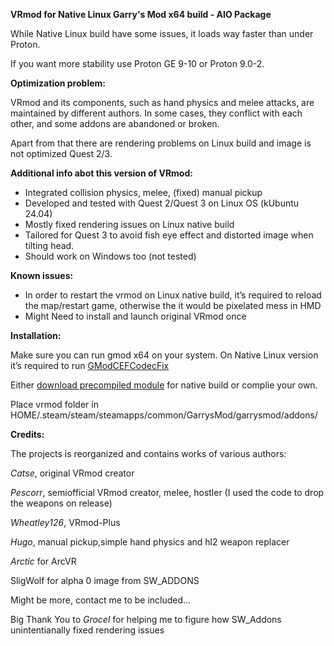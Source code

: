 **VRmod for Native Linux Garry's Mod x64 build - AIO Package**

While Native Linux build have some issues, it loads way faster than under Proton.

If you want more stability use Proton GE 9-10 or Proton 9.0-2.


**Optimization problem:**

VRmod and its components, such as hand physics and melee attacks, are maintained by different authors. In some cases, they conflict with each other, and some addons are abandoned or broken.

Apart from that there are rendering problems on Linux build and image is not optimized Quest 2/3. 


**Additional info abot this version of VRmod:**

* Integrated collision physics, melee, (fixed) manual pickup
* Developed and tested with Quest 2/Quest 3 on Linux OS (kUbuntu 24.04)
* Mostly fixed rendering issues on Linux native build
* Tailored for Quest 3 to avoid fish eye effect and distorted image when tilting head.
* Should work on Windows too (not tested)


**Known issues:**

* In order to restart the vrmod on Linux native build, it’s required to reload the map/restart game, otherwise the it would be pixelated mess in HMD
* Might Need to install and launch original VRmod once

**Installation:**

Make sure you can run gmod x64 on your system. On Native Linux version it’s required to run [GModCEFCodecFix](https://github.com/solsticegamestudios/GModCEFCodecFix)

Either [download precompiled module](https://github.com/catoni0/vrmod-module-master/tree/main/install) for native build or complie your own.

Place vrmod folder in HOME/.steam/steam/steamapps/common/GarrysMod/garrysmod/addons/


**Credits:**

The projects is reorganized and contains works of various authors:


*Catse*, original VRmod creator

*Pescorr*, semiofficial VRmod creator, melee, hostler (I used the code to drop the weapons on release)

*Wheatley126*, VRmod-Plus

*Hugo*, manual pickup,simple hand physics and hl2 weapon replacer

*Arctic* for ArcVR

SligWolf for alpha 0 image from SW_ADDONS


Might be more, contact me to be included...


Big Thank You to *Grocel* for helping me to figure how SW_Addons unintentianally fixed rendering issues
